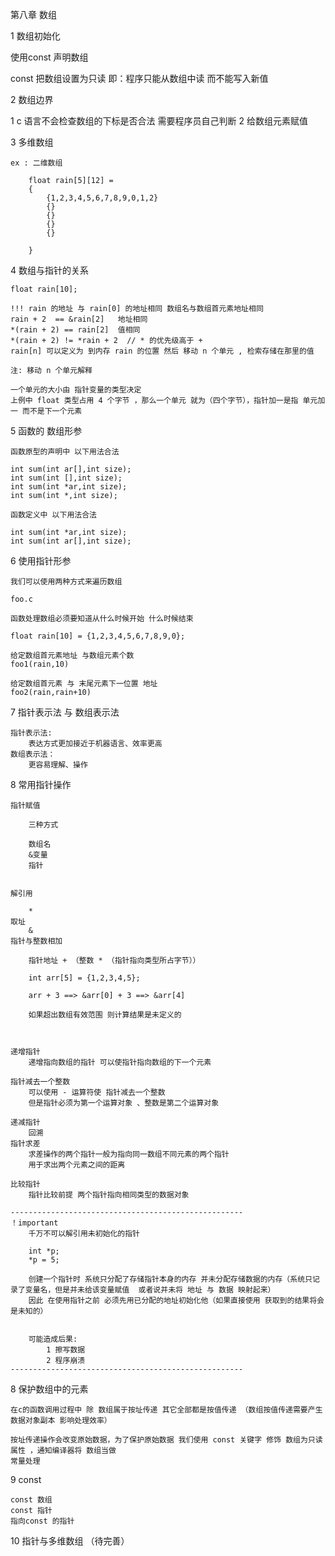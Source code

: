 第八章 数组

1 数组初始化

   使用const 声明数组

   const 把数组设置为只读 即：程序只能从数组中读 而不能写入新值

2  数组边界

  1  c 语言不会检查数组的下标是否合法 需要程序员自己判断
  2  给数组元素赋值

3  多维数组

    ex : 二维数组

        float rain[5][12] =
        {
            {1,2,3,4,5,6,7,8,9,0,1,2}
            {}
            {}
            {}
            {}

        }

4 数组与指针的关系

    float rain[10];

    !!! rain 的地址 与 rain[0] 的地址相同 数组名与数组首元素地址相同
    rain + 2  == &rain[2]   地址相同
    *(rain + 2) == rain[2]  值相同
    *(rain + 2) != *rain + 2  // * 的优先级高于 +
    rain[n] 可以定义为 到内存 rain 的位置 然后 移动 n 个单元 , 检索存储在那里的值

    注: 移动 n 个单元解释

    一个单元的大小由 指针变量的类型决定
    上例中 float 类型占用 4 个字节 ，那么一个单元 就为（四个字节），指针加一是指 单元加一 而不是下一个元素



5 函数的 数组形参

    函数原型的声明中 以下用法合法

    int sum(int ar[],int size);
    int sum(int [],int size);
    int sum(int *ar,int size);
    int sum(int *,int size);

    函数定义中 以下用法合法

    int sum(int *ar,int size);
    int sum(int ar[],int size);


6 使用指针形参

    我们可以使用两种方式来遍历数组

    foo.c

    函数处理数组必须要知道从什么时候开始 什么时候结束

    float rain[10] = {1,2,3,4,5,6,7,8,9,0};

    给定数组首元素地址 与数组元素个数
    foo1(rain,10)

    给定数组首元素 与 末尾元素下一位置 地址
    foo2(rain,rain+10)


7 指针表示法 与 数组表示法

    指针表示法:
        表达方式更加接近于机器语言、效率更高
    数组表示法：
        更容易理解、操作

8 常用指针操作

    指针赋值

        三种方式

        数组名
        &变量
        指针


    解引用

        *
    取址
        &
    指针与整数相加

        指针地址 + （整数 * （指针指向类型所占字节））

        int arr[5] = {1,2,3,4,5};

        arr + 3 ==> &arr[0] + 3 ==> &arr[4]

        如果超出数组有效范围 则计算结果是未定义的



    递增指针
        递增指向数组的指针 可以使指针指向数组的下一个元素

    指针减去一个整数
        可以使用 - 运算符使 指针减去一个整数
        但是指针必须为第一个运算对象 、整数是第二个运算对象

    递减指针
        回溯
    指针求差
        求差操作的两个指针一般为指向同一数组不同元素的两个指针
        用于求出两个元素之间的距离

    比较指针
        指针比较前提 两个指针指向相同类型的数据对象

    ----------------------------------------------------
    ！important
        千万不可以解引用未初始化的指针

        int *p;
        *p = 5;

        创建一个指针时 系统只分配了存储指针本身的内存 并未分配存储数据的内存（系统只记录了变量名，但是并未给该变量赋值  或者说并未将 地址 与 数据 映射起来）
        因此 在使用指针之前 必须先用已分配的地址初始化他（如果直接使用 获取到的结果将会是未知的）


        可能造成后果:
            1 擦写数据
            2 程序崩溃
    ----------------------------------------------------

8 保护数组中的元素

    在c的函数调用过程中 除 数组属于按址传递 其它全部都是按值传递 （数组按值传递需要产生数据对象副本 影响处理效率）

    按址传递操作会改变原始数据，为了保护原始数据 我们使用 const 关键字 修饰 数组为只读属性 ，通知编译器将 数组当做
    常量处理


9  const

    const 数组
    const 指针
    指向const 的指针

10  指针与多维数组 （待完善）

